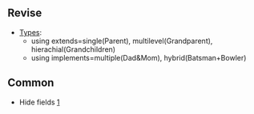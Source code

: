 ## Revise
- [Types](https://www.javainterviewpoint.com/types-of-inheritance-in-java-singlemultiplemultilevelhierarchical-hybrid/): 
  - using extends=single(Parent), multilevel(Grandparent), hierachial(Grandchildren)
  - using implements=multiple(Dad&Mom), hybrid(Batsman+Bowler)

## Common
- Hide fields [1](https://stackoverflow.com/questions/12244670/hiding-fields-in-java-inheritance)
